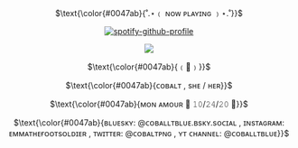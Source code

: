 <p align="center">
$\text{\color{#0047ab}{˚.⋆﹙ ɴᴏᴡ ᴘʟᴀʏɪɴɢ ﹚⋆.˚}}$
</p>


<p align="center" width="100%"
  
[![spotify-github-profile](https://spotify-github-profile.kittinanx.com/api/view?uid=0m2tgbetpzzj8u1noxf0e2b8h&cover_image=true&theme=novatorem&show_offline=false&background_color=121212&interchange=false&bar_color=0047ab&bar_color_cover=false)](https://spotify-github-profile.kittinanx.com/api/view?uid=0m2tgbetpzzj8u1noxf0e2b8h&redirect=true)

</p>

<p align="center" width="50" height="50">
  <img src="https://i.imgur.com/d0HoE9a.png" />
</p>

<p align="center">
$\text{\color{#0047ab}{﹙🏰﹚}}$
</p>

<p align="center">
$\text{\color{#0047ab}{ᴄᴏʙᴀʟᴛ , sʜᴇ / ʜᴇʀ}}$
</p>

<p align="center">
$\text{\color{#0047ab}{ᴍᴏɴ ᴀᴍᴏᴜʀ 💙 𝟷𝟶/𝟸𝟺/𝟸𝟶 💜}}$
</p>

<p align="center">
$\text{\color{#0047ab}{ʙʟᴜᴇsᴋʏ: @ᴄᴏʙᴀʟʟᴛʙʟᴜᴇ.ʙsᴋʏ.sᴏᴄɪᴀʟ , ɪɴsᴛᴀɢʀᴀᴍ: ᴇᴍᴍᴀᴛʜᴇғᴏᴏᴛsᴏʟᴅɪᴇʀ , ᴛᴡɪᴛᴛᴇʀ: @ᴄᴏʙᴀʟᴛᴘɴɢ , ʏᴛ ᴄʜᴀɴɴᴇʟ: @ᴄᴏʙᴀʟʟᴛʙʟᴜᴇ}}$
</p>






